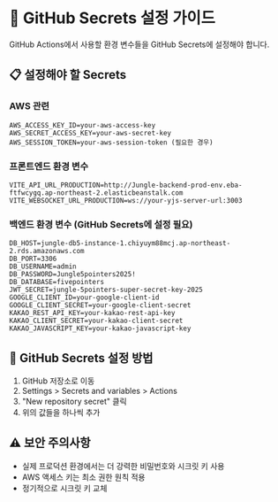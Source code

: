 # 🔐 GitHub Secrets 설정 가이드

GitHub Actions에서 사용할 환경 변수들을 GitHub Secrets에 설정해야 합니다.

## 📋 설정해야 할 Secrets

### AWS 관련
```
AWS_ACCESS_KEY_ID=your-aws-access-key
AWS_SECRET_ACCESS_KEY=your-aws-secret-key
AWS_SESSION_TOKEN=your-aws-session-token (필요한 경우)
```

### 프론트엔드 환경 변수
```
VITE_API_URL_PRODUCTION=http://Jungle-backend-prod-env.eba-ftfwcygq.ap-northeast-2.elasticbeanstalk.com
VITE_WEBSOCKET_URL_PRODUCTION=ws://your-yjs-server-url:3003
```

### 백엔드 환경 변수 (GitHub Secrets에 설정 필요)
```
DB_HOST=jungle-db5-instance-1.chiyuym88mcj.ap-northeast-2.rds.amazonaws.com
DB_PORT=3306
DB_USERNAME=admin
DB_PASSWORD=Jungle5pointers2025!
DB_DATABASE=fivepointers
JWT_SECRET=jungle-5pointers-super-secret-key-2025
GOOGLE_CLIENT_ID=your-google-client-id
GOOGLE_CLIENT_SECRET=your-google-client-secret
KAKAO_REST_API_KEY=your-kakao-rest-api-key
KAKAO_CLIENT_SECRET=your-kakao-client-secret
KAKAO_JAVASCRIPT_KEY=your-kakao-javascript-key
```

## 🔧 GitHub Secrets 설정 방법

1. GitHub 저장소로 이동
2. Settings > Secrets and variables > Actions
3. "New repository secret" 클릭
4. 위의 값들을 하나씩 추가

## ⚠️ 보안 주의사항

- 실제 프로덕션 환경에서는 더 강력한 비밀번호와 시크릿 키 사용
- AWS 액세스 키는 최소 권한 원칙 적용
- 정기적으로 시크릿 키 교체
